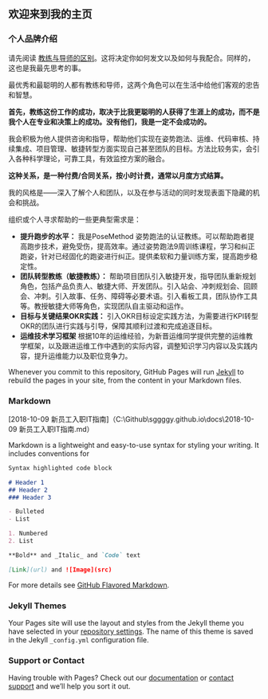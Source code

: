 ## 欢迎来到我的主页

### 个人品牌介绍

请先阅读 [教练与导师的区别](https://www.jianshu.com/p/9d14e5bb7313)。这将决定你如何发文以及如何与我配合。同样的，这也是我最先思考的事。

最优秀和最聪明的人都有教练和导师，这两个角色可以在生活中给他们客观的忠告和智慧。

**首先，教练这份工作的成功，取决于比我更聪明的人获得了生涯上的成功，而不是我个人在专业和决策上的成功。没有他们，我是一定不会成功的。**

我会积极为他人提供咨询和指导，帮助他们实现在姿势跑法、运维、代码审核、持续集成、项目管理、敏捷转型方面实现自己甚至团队的目标。方法比较务实，会引入各种科学理论，可靠工具，有效监控方案的融合。

**这种关系，是一种付费/合同关系，按小时计费，通常以月度方式结算。**

我的风格是——深入了解个人和团队，以及在参与活动的同时发现表面下隐藏的机会和挑战。

组织或个人寻求帮助的一些更典型需求是：

*   **提升跑步的水平：** 我是PoseMethod 姿势跑法的认证教练。可以帮助跑者提高跑步技术，避免受伤，提高效率。通过姿势跑法9周训练课程，学习和纠正跑姿，针对已经固化的跑姿进行纠正。提供柔软和力量训练方案，提高跑步稳定性。
*   **团队转型教练（敏捷教练）：** 帮助项目团队引入敏捷开发，指导团队重新规划角色，包括产品负责人、敏捷大师、开发团队。引入站会、冲刺规划会、回顾会、冲刺。引入故事、任务、障碍等必要术语。引入看板工具，团队协作工具等。教授敏捷大师等角色，实现团队自主驱动和运作。
*   **目标与关键结果OKR实践：** 引入OKR目标设定实践方法，为需要进行KPI转型OKR的团队进行实践与引导，保障其顺利过渡和完成追逐目标。
*   **运维技术学习框架** 根据10年的运维经验，为新晋运维同学提供完整的运维教学框架，以及跟进运维工作中遇到的实际内容，调整知识学习内容以及实践内容，提升运维能力以及职位竞争力。

Whenever you commit to this repository, GitHub Pages will run [Jekyll](https://jekyllrb.com/) to rebuild the pages in your site, from the content in your Markdown files.

### Markdown

[2018-10-09 新员工入职IT指南]（C:\Github\sggggy.github.io\docs\2018-10-09 新员工入职IT指南.md）

Markdown is a lightweight and easy-to-use syntax for styling your writing. It includes conventions for

```markdown
Syntax highlighted code block

# Header 1
## Header 2
### Header 3

- Bulleted
- List

1. Numbered
2. List

**Bold** and _Italic_ and `Code` text

[Link](url) and ![Image](src)
```

For more details see [GitHub Flavored Markdown](https://guides.github.com/features/mastering-markdown/).

### Jekyll Themes

Your Pages site will use the layout and styles from the Jekyll theme you have selected in your [repository settings](https://github.com/sggggy/sggggy.github.io/settings). The name of this theme is saved in the Jekyll `_config.yml` configuration file.

### Support or Contact

Having trouble with Pages? Check out our [documentation](https://help.github.com/categories/github-pages-basics/) or [contact support](https://github.com/contact) and we’ll help you sort it out.
